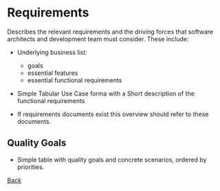 # Requirements

Describes the relevant requirements and the driving forces that software architects and development team must consider. These include:

- Underlying business list:
  - goals
  - essential features
  - essential functional requirements

- Simple Tabular Use Case forma with a Short description of the functional requirements
- If requirements documents exist this overview should refer to these documents.

## Quality Goals

- Simple table with quality goals and concrete scenarios, ordered by priorities.

[Back](../README.md)

